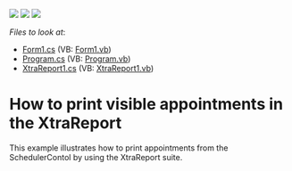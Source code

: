 <!-- default badges list -->
![](https://img.shields.io/endpoint?url=https://codecentral.devexpress.com/api/v1/VersionRange/128635808/12.2.4%2B)
[![](https://img.shields.io/badge/Open_in_DevExpress_Support_Center-FF7200?style=flat-square&logo=DevExpress&logoColor=white)](https://supportcenter.devexpress.com/ticket/details/E1068)
[![](https://img.shields.io/badge/📖_How_to_use_DevExpress_Examples-e9f6fc?style=flat-square)](https://docs.devexpress.com/GeneralInformation/403183)
<!-- default badges end -->
<!-- default file list -->
*Files to look at*:

* [Form1.cs](./CS/WindowsApplication1/Form1.cs) (VB: [Form1.vb](./VB/WindowsApplication1/Form1.vb))
* [Program.cs](./CS/WindowsApplication1/Program.cs) (VB: [Program.vb](./VB/WindowsApplication1/Program.vb))
* [XtraReport1.cs](./CS/WindowsApplication1/XtraReport1.cs) (VB: [XtraReport1.vb](./VB/WindowsApplication1/XtraReport1.vb))
<!-- default file list end -->
# How to print visible appointments in the XtraReport


<p>This example illustrates how to print appointments from the SchedulerContol by using the XtraReport suite.</p>

<br/>


